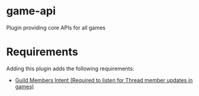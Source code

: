 # game-api

Plugin providing core APIs for all games

# Requirements

Adding this plugin adds the following requirements:

- [Guild Members Intent (Required to listen for Thread member updates in games)](https://discord.com/developers/docs/topics/gateway#privileged-intents)
